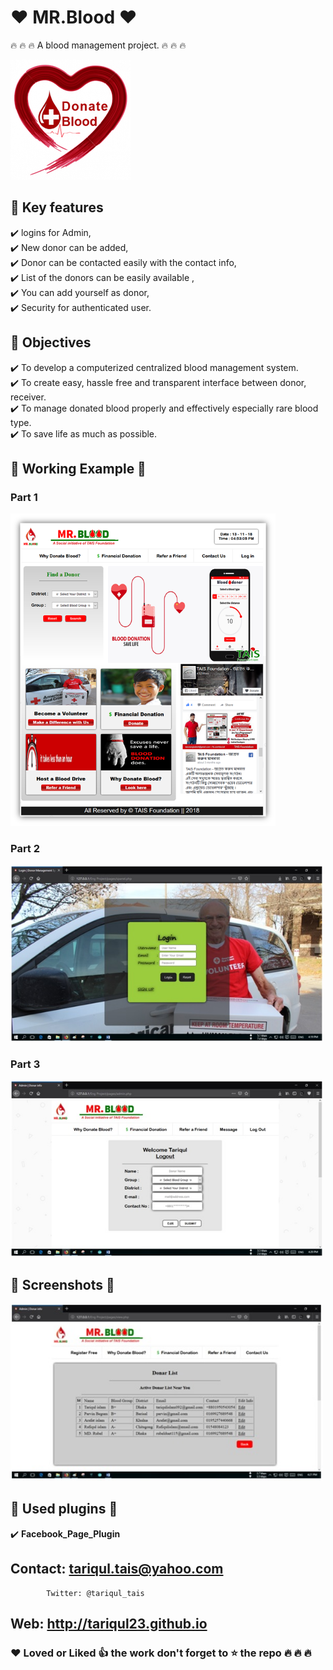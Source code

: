 # :heart: MR.Blood :heart:

 :fire: :fire: :fire: A blood management project. :fire: :fire: :fire:


<img src="screenshots/blood.png" >

## :key: Key features

 :heavy_check_mark: logins for Admin,<br>
 :heavy_check_mark: New donor can be added,<br>
 :heavy_check_mark: Donor can be contacted easily with the contact info,<br>
 :heavy_check_mark: List of the donors can be easily available ,<br>
 :heavy_check_mark: You can add yourself as donor,<br>
 :heavy_check_mark: Security for authenticated user.<br>

## :thought_balloon: Objectives
 :heavy_check_mark: To develop a computerized centralized blood management system. <br>
 :heavy_check_mark: To create easy, hassle free and transparent interface between donor, receiver.<br>
 :heavy_check_mark: To manage donated blood properly and effectively especially rare blood type.<br>
 :heavy_check_mark: To save life as much as possible.


## :runner: Working Example :runner:

### Part 1 

<img height="500px" src="screenshots/main.png" >


### Part 2

<img width="500px" src="screenshots/v1.jpg" >

### Part 3
<img width="500px" src="screenshots/2.jpg" >


##  :iphone: Screenshots :iphone:

<img width="500px" src="screenshots/3.jpg" >


## :paperclip: Used plugins :paperclip:

   :heavy_check_mark: **Facebook_Page_Plugin**<br>
   
  
## Contact: tariqul.tais@yahoo.com
            Twitter: @tariqul_tais
##     Web: http://tariqul23.github.io
### :heart: Loved or  Liked :+1: the work don't forget to :star: the repo :fire: :fire: :fire:
